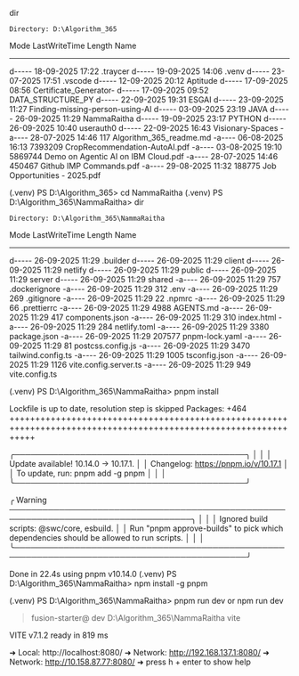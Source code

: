  dir


    Directory: D:\Algorithm_365


Mode                 LastWriteTime         Length Name
----                 -------------         ------ ----
d-----        18-09-2025     17:22                .traycer
d-----        19-09-2025     14:06                .venv
d-----        23-07-2025     17:51                .vscode
d-----        12-09-2025     20:12                Aptitude
d-----        17-09-2025     08:56                Certificate_Generator-
d-----        17-09-2025     09:52                DATA_STRUCTURE_PY
d-----        22-09-2025     19:31                ESGAI
d-----        23-09-2025     11:27                Finding-missing-person-using-AI
d-----        03-09-2025     23:19                JAVA
d-----        26-09-2025     11:29                NammaRaitha
d-----        19-09-2025     23:17                PYTHON
d-----        26-09-2025     10:40                userauth0
d-----        22-09-2025     16:43                Visionary-Spaces
-a----        28-07-2025     14:46            117 Algorithm_365_readme.md
-a----        06-08-2025     16:13        7393209 CropRecommendation-AutoAI.pdf
-a----        03-08-2025     19:10        5869744 Demo on Agentic AI on IBM Cloud.pdf
-a----        28-07-2025     14:46         450467 Github IMP Commands.pdf
-a----        29-08-2025     11:32         188775 Job Opportunities - 2025.pdf


(.venv) PS D:\Algorithm_365> cd  NammaRaitha
(.venv) PS D:\Algorithm_365\NammaRaitha> dir


    Directory: D:\Algorithm_365\NammaRaitha


Mode                 LastWriteTime         Length Name
----                 -------------         ------ ----
d-----        26-09-2025     11:29                .builder
d-----        26-09-2025     11:29                client
d-----        26-09-2025     11:29                netlify
d-----        26-09-2025     11:29                public
d-----        26-09-2025     11:29                server
d-----        26-09-2025     11:29                shared
-a----        26-09-2025     11:29            757 .dockerignore
-a----        26-09-2025     11:29            312 .env
-a----        26-09-2025     11:29            269 .gitignore
-a----        26-09-2025     11:29             22 .npmrc
-a----        26-09-2025     11:29             66 .prettierrc
-a----        26-09-2025     11:29           4988 AGENTS.md
-a----        26-09-2025     11:29            417 components.json
-a----        26-09-2025     11:29            310 index.html
-a----        26-09-2025     11:29            284 netlify.toml
-a----        26-09-2025     11:29           3380 package.json
-a----        26-09-2025     11:29         207577 pnpm-lock.yaml
-a----        26-09-2025     11:29             81 postcss.config.js
-a----        26-09-2025     11:29           3470 tailwind.config.ts
-a----        26-09-2025     11:29           1005 tsconfig.json
-a----        26-09-2025     11:29           1126 vite.config.server.ts
-a----        26-09-2025     11:29            949 vite.config.ts


(.venv) PS D:\Algorithm_365\NammaRaitha> pnpm install
>>
Lockfile is up to date, resolution step is skipped
Packages: +464
+++++++++++++++++++++++++++++++++++++++++++++++++++++++++++++++++++++++++++++++++++++++++++++++++++++++++++++++++

   ╭──────────────────────────────────────────╮
   │                                          │
   │   Update available! 10.14.0 → 10.17.1.   │
   │   Changelog: https://pnpm.io/v/10.17.1   │
   │     To update, run: pnpm add -g pnpm     │
   │                                          │
   ╰──────────────────────────────────────────╯



╭ Warning ───────────────────────────────────────────────────────────────────────────────────╮
│                                                                                            │
│   Ignored build scripts: @swc/core, esbuild.                                               │
│   Run "pnpm approve-builds" to pick which dependencies should be allowed to run scripts.   │
│                                                                                            │
╰────────────────────────────────────────────────────────────────────────────────────────────╯

Done in 22.4s using pnpm v10.14.0
(.venv) PS D:\Algorithm_365\NammaRaitha> npm install -g pnpm
>>

(.venv) PS D:\Algorithm_365\NammaRaitha> pnpm run dev or npm run dev
>>

> fusion-starter@ dev D:\Algorithm_365\NammaRaitha
> vite


  VITE v7.1.2  ready in 819 ms

  ➜  Local:   http://localhost:8080/
  ➜  Network: http://192.168.137.1:8080/
  ➜  Network: http://10.158.87.77:8080/
  ➜  press h + enter to show help
